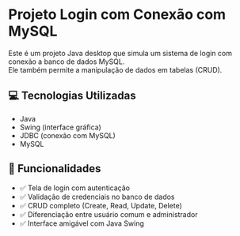 # Projeto Login com Conexão com MySQL

Este é um projeto Java desktop que simula um sistema de login com conexão a banco de dados MySQL.  
Ele também permite a manipulação de dados em tabelas (CRUD).

## 💻 Tecnologias Utilizadas

- Java
- Swing (interface gráfica)
- JDBC (conexão com MySQL)
- MySQL

## 🎯 Funcionalidades

- ✅ Tela de login com autenticação
- ✅ Validação de credenciais no banco de dados
- ✅ CRUD completo (Create, Read, Update, Delete)
- ✅ Diferenciação entre usuário comum e administrador
- ✅ Interface amigável com Java Swing
